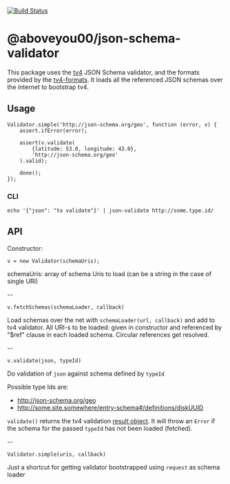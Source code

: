 [![Build Status](https://travis-ci.org/aboveyou00/json-schema-validator.svg)](https://travis-ci.org/aboveyou00/json-schema-validator)

@aboveyou00/json-schema-validator
=====================

This package uses the [tv4](https://www.npmjs.org/package/tv4) JSON Schema validator, and the
formats provided by the [tv4-formats](https://github.com/ikr/tv4-formats/). It loads all the referenced
JSON schemas over the internet to bootstrap tv4.

## Usage

    Validator.simple('http://json-schema.org/geo', function (error, v) {
        assert.ifError(error);

        assert(v.validate(
            {latitude: 53.0, longitude: 43.0},
            'http://json-schema.org/geo'
        ).valid);

        done();
    });
    

### CLI

    echo '{"json": "to validate"}' | json-validate http://some.type.id/
    
## API


Constructor:

    v = new Validator(schemaUris);
    
schemaUris: array of schema Uris to load (can be a string in the case of single URI)

--

    v.fetchSchemas(schemaLoader, callback)
  
Load schemas over the net with `schemaLoader(url, callback)` and add to tv4 validator. All URI-s to
be loaded: given in constructor and referenced by "$ref" clause in each loaded schema. Circular
references get resolved.

--

    v.validate(json, typeId)
    
Do validation of `json` against schema defined by `typeId`

Possible type Ids are:

* http://json-schema.org/geo
* http://some.site.somewhere/entry-schema#/definitions/diskUUID

`validate()` returns the tv4 validation
[result object](https://github.com/geraintluff/tv4#usage-2-multi-threaded-validation). It will throw
an `Error` if the schema for the passed `typeId` has not been loaded (fetched).

--

    Validator.simple(uris, callback)
    
Just a shortcut for getting validator bootstrapped using `request` as schema loader
